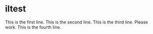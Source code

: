 # iltest
This is the first line. 
This is the second line.
This is the third line.
Please work.
This is the fourth line.
